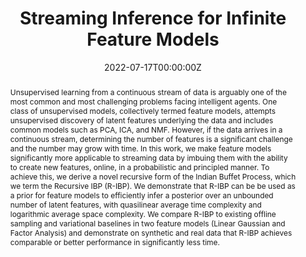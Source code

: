 ---
title: "Streaming Inference for Infinite Feature Models"
authors:
- Rylan Schaeffer
- Yilun Du
- admin
- Ila Rani Fiete
date: "2022-07-17T00:00:00Z"
doi: ""

# Schedule page publish date (NOT publication's date).
publishDate: "2017-01-01T00:00:00Z"

# Publication type.
# Legend: 0 = Uncategorized; 1 = Conference paper; 2 = Journal article;
# 3 = Preprint / Working Paper; 4 = Report; 5 = Book; 6 = Book section;
# 7 = Thesis; 8 = Patent
publication_types: ["1"]

# Publication name and optional abbreviated publication name.
publication: "*ICML*"
publication_short: "*ICML*"

abstract: "Unsupervised learning from a continuous stream of data is arguably one of the most common and most challenging problems facing intelligent agents. One class of unsupervised models, collectively termed feature models, attempts unsupervised discovery of latent features underlying the data and includes common models such as PCA, ICA, and NMF. However, if the data arrives in a continuous stream, determining the number of features is a significant challenge and the number may grow with time. In this work, we make feature models significantly more applicable to streaming data by imbuing them with the ability to create new features, online, in a probabilistic and principled manner. To achieve this, we derive a novel recursive form of the Indian Buffet Process, which we term the Recursive IBP (R-IBP). We demonstrate that R-IBP can be be used as a prior for feature models to efficiently infer a posterior over an unbounded number of latent features, with quasilinear average time complexity and logarithmic average space complexity. We compare R-IBP to existing offline sampling and variational baselines in two feature models (Linear Gaussian and Factor Analysis) and demonstrate on synthetic and real data that R-IBP achieves comparable or better performance in significantly less time."

# Summary. An optional shortened abstract.
summary: 'R-IBP is a novel recursive form of the Indian Buffet Process that makes feature models applicable to streaming data. It enables creation of new features online and in a probabilistic, principled manner. As a prior for feature models, R-IBP yields efficient inference over an unbounded number of latent features, with quasilinear average time complexity and logarithmic average space complexity.'


#tags:
#- Bayesian nonparametrics
#- Streaming inference
featured: false

# Optional external URL for project (replaces project detail page).
external_link: 'https://proceedings.mlr.press/v162/schaeffer22a.html'

links:
# - name: Abstract
  # text: test
  # url: http://example.org
url_pdf: 'https://proceedings.mlr.press/v162/schaeffer22a/schaeffer22a.pdf'
url_code: ''
url_dataset: ''
url_poster: 'https://drive.google.com/file/d/1jUEp9cznhiv0xoihxQc__97JCbgFfX-K/view?usp=sharing'
url_project: ''
url_slides: ''
url_source: ''
url_video: ''

# Featured image
# To use, add an image named `featured.jpg/png` to your page's folder. 
image:
  caption: ''
  focal_point: ""
  preview_only: false

# Associated Projects (optional).
#   Associate this publication with one or more of your projects.
#   Simply enter your project's folder or file name without extension.
#   E.g. `internal-project` references `content/project/internal-project/index.md`.
#   Otherwise, set `projects: []`.
#projects:
#- internal-project

# Slides (optional).
#   Associate this publication with Markdown slides.
#   Simply enter your slide deck's filename without extension.
#   E.g. `slides: "example"` references `content/slides/example/index.md`.
#   Otherwise, set `slides: ""`.
slides: ""
---